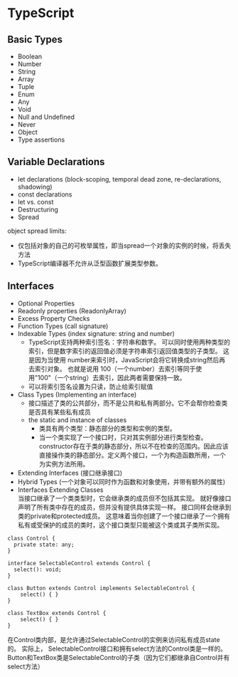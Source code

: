 # TypeScript

## Basic Types
- Boolean
- Number
- String
- Array
- Tuple
- Enum
- Any
- Void
- Null and Undefined
- Never
- Object
- Type assertions

## Variable Declarations
- let declarations (block-scoping, temporal dead zone, re-declarations, shadowing)
- const declarations
- let vs. const
- Destructuring
- Spread

object spread limits:
- 仅包括对象的自己的可枚举属性，即当spread一个对象的实例的时候，将丢失方法
- TypeScript编译器不允许从泛型函数扩展类型参数。

## Interfaces
- Optional Properties
- Readonly properties (ReadonlyArray<T>)
- Excess Property Checks
- Function Types (call signature)
- Indexable Types (index signature: string and number)  
  - TypeScript支持两种索引签名：字符串和数字。 可以同时使用两种类型的索引，但是数字索引的返回值必须是字符串索引返回值类型的子类型。 这是因为当使用 number来索引时，JavaScript会将它转换成string然后再去索引对象。 也就是说用 100（一个number）去索引等同于使用"100"（一个string）去索引，因此两者需要保持一致。  
  - 可以将索引签名设置为只读，防止给索引赋值
- Class Types (Implementing an interface)
  - 接口描述了类的公共部分，而不是公共和私有两部分。它不会帮你检查类是否具有某些私有成员
  - the static and instance of classes
    - 类具有两个类型：静态部分的类型和实例的类型。
    - 当一个类实现了一个接口时，只对其实例部分进行类型检查。constructor存在于类的静态部分，所以不在检查的范围内。因此应该直接操作类的静态部分。定义两个接口，一个为构造函数所用，一个为实例方法所用。
- Extending Interfaces (接口继承接口)
- Hybrid Types (一个对象可以同时作为函数和对象使用，并带有额外的属性)
- Interfaces Extending Classes  
当接口继承了一个类类型时，它会继承类的成员但不包括其实现。 就好像接口声明了所有类中存在的成员，但并没有提供具体实现一样。 接口同样会继承到类的private和protected成员。 这意味着当你创建了一个接口继承了一个拥有私有或受保护的成员的类时，这个接口类型只能被这个类或其子类所实现。  
```
class Control {
  private state: any;
}

interface SelectableControl extends Control {
  select(): void;
}

class Button extends Control implements SelectableControl {
    select() { }
}

class TextBox extends Control {
    select() { }
}
```
在Control类内部，是允许通过SelectableControl的实例来访问私有成员state的。 实际上， SelectableControl接口和拥有select方法的Control类是一样的。Button和TextBox类是SelectableControl的子类（因为它们都继承自Control并有select方法）
